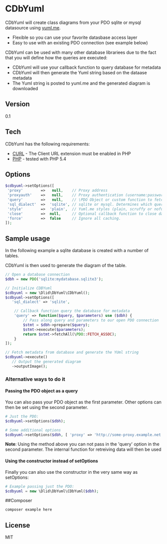 CDbYuml
=========

CDbYuml will create class diagrams from your PDO sqlite or mysql datasource using [yuml.me](yuml.me).

  - Flexible so you can use your favorite datasbase access layer
  - Easy to use with an existing PDO connection (see example below)

CDbYuml can be used with many other database librariees due to the fact that you will define how the queries are executed:

 - CDbYuml will use your callback function to query database for metadata
 - CDbYuml will then generate the Yuml string based on the dataase metadata
 - The Yuml string is posted to yuml.me and the generated diagram is downloaded

Version
----

0.1

Tech
-----------

CDbYuml has the following requirements: 

* [CURL] - The Client URL extension must be enabled in PHP
* [PHP] - tested with PHP 5.4

Options
--------------
```php
$cdbyuml->setOptions([
 'proxy'        =>   null,    // Proxy address
 'proxyauth'    =>   null,    // Proxy authentication (username:password)
 'query'        =>   null,    // \PDO Object or custom function to fetch data from database
 'sql_dialect'  =>  'sqlite', // sqlite or mysql. Determines which queries to run
 'style'        =>  'plain',  // Yuml.me styles (plain, scruffy or nofunky)
 'close'        =>  null,     // Optional callback function to close database
 'force'        =>  false     // Ignore all caching.
]);
```

Sample usage
--------------
In the following example a sqlite database is created with a number of tables.

CDbYuml is then used to generate the diagram of the table.

```php
// Open a database connection
$dbh = new PDO('sqlite:mydatabase.sqlite3');

// Initialize CDBYuml
$cdbyuml = new \Dlid\DbYuml\CDbYuml();
$cdbyuml->setOptions([
   'sql_dialect' => 'sqlite',

    // Callback function query the database for metadata
    'query' => function($query, $parameters) use ($dbh) {
        // Pass along query and parameters to our open PDO connection
        $stmt = $dbh->prepare($query);
        $stmt->execute($parameters);
        return $stmt->fetchAll(\PDO::FETCH_ASSOC);
    }
]);

// Fetch metadata from database and generate the YUml string
$cdbyuml->execute()
   // Output the generated diagram
   ->outputImage();


```

### Alternative ways to do it
#### Passing the PDO object as a query

You can also pass your PDO object as the first parameter. Other options can then be set using the second parameter.

```php
# Just the PDO:
$cdbyuml->setOptions($dbh);

# Some additional options
$cdbyuml->setOptions($dbh, [ 'proxy' => 'http://some-proxy.example.net:8080' ]);
```

**Note**: Using the method above you can not pass in the 'query' option in the second parameter. The internal function for retreiving data will then be used

#### Using the constructor instead of  setOptions

Finally you can also use the constructor in the very same way as setOptions:

```php
# Example passing just the PDO:
$cdbyuml = new \Dlid\DbYuml\CDbYuml($dbh);
```

##Composer

```sh
composer example here
```


License
----

MIT


[CURL]:http://php.net/manual/en/book.curl.php
[PHP]:http://php.net

